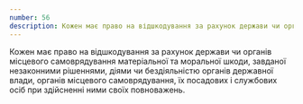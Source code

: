 ```yaml
---
number: 56
description: Кожен має право на відшкодування за рахунок держави чи органів місцевого самоврядування матеріальної та моральної шкоди, завданої незаконними рішеннями, діями чи бездіяльністю органів державної влади, органів місцевого самоврядування...
---
```


Кожен має право на відшкодування за рахунок держави чи органів місцевого самоврядування матеріальної та моральної шкоди,
завданої незаконними рішеннями, діями чи бездіяльністю органів державної влади, органів місцевого самоврядування, їх
посадових і службових осіб при здійсненні ними своїх повноважень.
